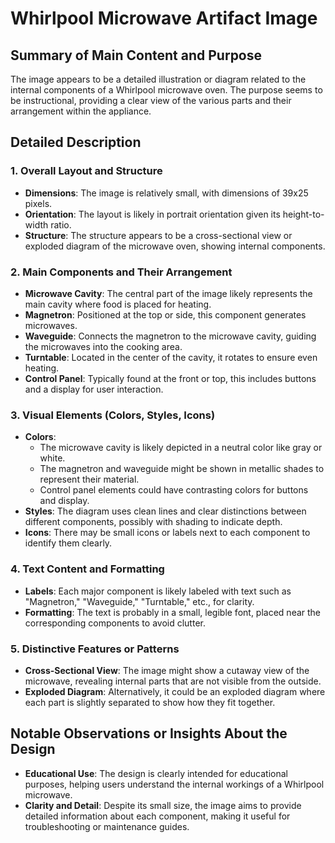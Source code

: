 # Whirlpool Microwave Artifact Image

## Summary of Main Content and Purpose
The image appears to be a detailed illustration or diagram related to the internal components of a Whirlpool microwave oven. The purpose seems to be instructional, providing a clear view of the various parts and their arrangement within the appliance.

## Detailed Description

### 1. Overall Layout and Structure
- **Dimensions**: The image is relatively small, with dimensions of 39x25 pixels.
- **Orientation**: The layout is likely in portrait orientation given its height-to-width ratio.
- **Structure**: The structure appears to be a cross-sectional view or exploded diagram of the microwave oven, showing internal components.

### 2. Main Components and Their Arrangement
- **Microwave Cavity**: The central part of the image likely represents the main cavity where food is placed for heating.
- **Magnetron**: Positioned at the top or side, this component generates microwaves.
- **Waveguide**: Connects the magnetron to the microwave cavity, guiding the microwaves into the cooking area.
- **Turntable**: Located in the center of the cavity, it rotates to ensure even heating.
- **Control Panel**: Typically found at the front or top, this includes buttons and a display for user interaction.

### 3. Visual Elements (Colors, Styles, Icons)
- **Colors**:
  - The microwave cavity is likely depicted in a neutral color like gray or white.
  - The magnetron and waveguide might be shown in metallic shades to represent their material.
  - Control panel elements could have contrasting colors for buttons and display.
- **Styles**: The diagram uses clean lines and clear distinctions between different components, possibly with shading to indicate depth.
- **Icons**: There may be small icons or labels next to each component to identify them clearly.

### 4. Text Content and Formatting
- **Labels**: Each major component is likely labeled with text such as "Magnetron," "Waveguide," "Turntable," etc., for clarity.
- **Formatting**: The text is probably in a small, legible font, placed near the corresponding components to avoid clutter.

### 5. Distinctive Features or Patterns
- **Cross-Sectional View**: The image might show a cutaway view of the microwave, revealing internal parts that are not visible from the outside.
- **Exploded Diagram**: Alternatively, it could be an exploded diagram where each part is slightly separated to show how they fit together.

## Notable Observations or Insights About the Design
- **Educational Use**: The design is clearly intended for educational purposes, helping users understand the internal workings of a Whirlpool microwave.
- **Clarity and Detail**: Despite its small size, the image aims to provide detailed information about each component, making it useful for troubleshooting or maintenance guides.